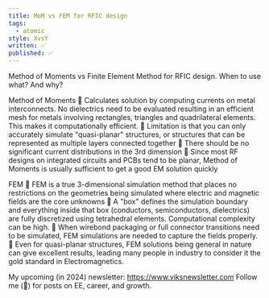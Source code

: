 ```yaml
---
title: MoM vs FEM for RFIC design
tags:
  - atomic
style: XvsY
written: ✅
published: ✅
---
```

Method of Moments vs Finite Element Method for RFIC design. When to use what? And why?

Method of Moments 
🔹 Calculates solution by computing currents on metal interconnects. No dielectrics need to be evaluated resulting in an efficient mesh for metals involving rectangles, triangles and quadrilateral elements. This makes it computationally efficient.
🔹 Limitation is that you can only accurately simulate "quasi-planar" structures, or structures that can be represented as multiple layers connected together
🔹 There should be no significant current distributions in the 3rd dimension
🔹 Since most RF designs on integrated circuits and PCBs tend to be planar, Method of Moments is usually sufficient to get a good EM solution quickly

FEM
🔹 FEM is a true 3-dimensional simulation method that places no restrictions on the geometries being simulated where electric and magnetic fields are the core unknowns
🔹 A "box" defines the simulation boundary and everything inside that box (conductors, semiconductors, dielectrics) are fully discretized using tetrahedral elements. Computational complexity can be high.
🔹 When wirebond packaging or full connector transitions need to be simulated, FEM simulations are needed to capture the fields properly. 
🔹 Even for quasi-planar structures, FEM solutions being general in nature can give excellent results, leading many people in industry to consider it the gold standard in Electromagnetics.

My upcoming (in 2024) newsletter: https://www.viksnewsletter.com
Follow me (🔔) for posts on EE, career, and growth.


